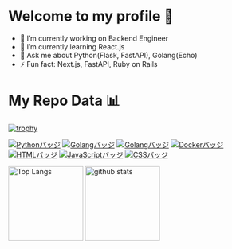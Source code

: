 # Welcome to my profile 👋

<!--
**kitsystemyou/kitsystemyou** is a ✨ _special_ ✨ repository because its `README.md` (this file) appears on your GitHub profile.

Here are some ideas to get you started:
-->

- 🔭 I’m currently working on Backend Engineer
- 🌱 I’m currently learning React.js
- 💬 Ask me about Python(Flask, FastAPI), Golang(Echo)
- ⚡ Fun fact: Next.js, FastAPI, Ruby on Rails

<!-- - 👯 I’m looking to collaborate on  -->
<!-- - 🤔 I’m looking for help with ... -->
<!-- - 📫 How to reach me: ...
- 😄 Pronouns: ... -->

# My Repo Data 📊

[![trophy](https://github-profile-trophy.vercel.app/?username=kitsystemyou&theme=onedark)](https://github-profile-trophy.vercel.app/?username=kitsystemyou&theme=tokyonight)

[![Pythonバッジ](https://img.shields.io/badge/-python-3776AB.svg?logo=python&style=flat-square&logoColor=white)](https://www.python.org)
[![Golangバッジ](https://img.shields.io/badge/-Golang-00ADD8.svg?logo=go&style=flat-square&logoColor=white)](https://go.dev)
[![Golangバッジ](https://img.shields.io/badge/-React-61DAFB.svg?logo=react&style=flat-square&logoColor=white)](https://ja.react.dev)
[![Dockerバッジ](https://img.shields.io/badge/-Docker-2496ED.svg?logo=docker&style=flat-square&logoColor=white)](https://www.docker.com/)
[![HTMLバッジ](https://img.shields.io/badge/-HTML5-E34F26.svg?logo=html5&style=flat-square&logoColor=white)](https://developer.mozilla.org/en-US/docs/Web/Guide/HTML)
[![JavaScriptバッジ](https://img.shields.io/badge/-JavaScript-F7DF1E.svg?logo=javascript&style=flat-square&logoColor=black)](https://developer.mozilla.org/en-US/docs/Web/JavaScript)
[![CSSバッジ](https://img.shields.io/badge/-CSS3-1572B6.svg?logo=css3&style=flat-square&logoColor=white)](https://developer.mozilla.org/en-US/docs/Web/CSS)

<img alt="Top Langs" height="150px" src="https://github-readme-stats.vercel.app/api/top-langs/?username=kitsystemyou&layout=compact&count_private=true&show_icons=true&theme=tokyonight" /> <img alt="github stats" height="150px" src="https://github-readme-stats.vercel.app/api?username=kitsystemyou&count_private=true&show_icons=true&show_icons=true&theme=tokyonight" />
